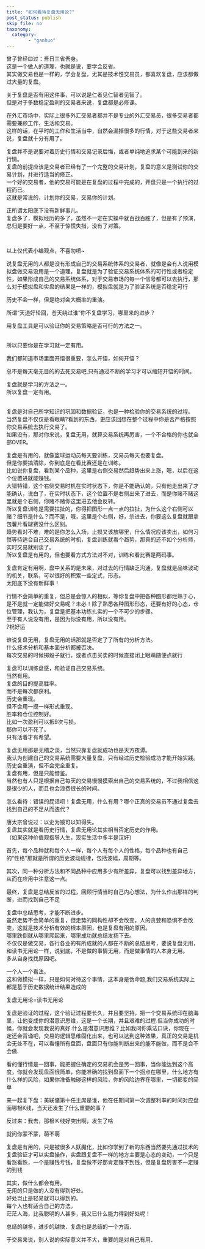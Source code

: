```yaml
---
title: "如何看待复盘无用论?"
post_status: publish
skip_file: no
taxonomy:
  category:
        - "ganhuo"
---
```


曾子曾经曰过：吾日三省吾身。  
这是一个做人的道理，也就是说，要学会反省。  
其实做交易也是一样的，学会复盘，尤其是技术性交易员，都喜欢复盘，应该都做过大量的复盘。

关于复盘是否有用这件事，可以说是仁者见仁智者见智了。  
但是对于多数稳定盈利的交易者来说，复盘都是必修课。

在外汇市场中，实际上很多外汇交易者都并不是专业的外汇交易员，很多交易者都需要兼顾工作、生活和交易。  
这样的话，在平时的工作和生活当中，自然会漏掉很多的行情，对于这些交易者来说，复盘就十分有用了。

复盘并不是说要对着历史行情和交易记录后悔，或者单纯地追求某个可能到来的新行情。  
复盘的前提应该是交易者已经有了一个完整的交易计划，复盘的意义是测试你的交易计划，并进行适当的修正。  
一个好的交易者，他的交易可能是在复盘的过程中完成的，开盘只是一个执行的过程而已。  
这就是常说的，计划你的交易，交易你的计划。

正所谓太阳底下没有新鲜事儿。  
复盘多了，模拟经历的多了，虽然不一定在实操中就百战百胜了，但是有了预演，总归是要好一点，不至于惊慌失措，没有了对策。

​

以上仅代表小编观点，不喜勿喷​~​​

说复盘无用的人都是没有形成自己的交易系统体系的交易者，就像是会有人说用模拟盘做交易没用是一个道理，复盘就是为了验证交易系统体系的可行性或者稳定性，如果形成自己的交易系统体系，对于交易市场的每一个信号都可以去执行，那么对于模拟盘和实盘的结果是一样的，模拟盘就是为了验证系统是否稳定可行

历史不会一样，但是绝对会大概率的重演。

​所谓“天道好轮回，苍天绕过谁”你不复盘学习，哪里来的进步？

用复盘工具是可以验证你的交易策略是否可行的方法之一。  
​

所以只要你是在学习就一定有用。

我们都知道市场里面开悟很重要，怎么开悟，如何开悟？

总不是每天毫无目的的去死交易吧,​只有通过不断的学习才可以缩短开悟的时间。

复盘就是学习的方法之一。  
所以复盘一定有用。  
​

复盘是对自己所学知识的巩固和数据验证，也是一种检验你的交易系统的过程。  
当然复盘不仅仅是看眼睛?看到的东西，更应该回想在整个过程中你是否严格按照你交易系统去执行交易了。  
如果没有，那对你来说，复盘无用，就算交易系统再厉害，一个不合格的你也就全部OVER。

复盘是有用的，就像篮球运动员每天要训练，交易员每天也要复盘。  
但是你要搞清除，你到底是在看比赛还是在训练。  
比如说你复盘，看到某个品种，这里是右侧交易然后趋势出来上涨，嗯，以后在这个位置进就能赚钱。  
大错特错，这个右侧交易时机在实时状态下，你是不能确认的，只有他走出来了才能确认，说白了，在实时状态下，这个位置不是右侧出来了进去，而是你赌不赌这里就是个右侧，你赌不赌你这里进去他会反转。  
所以复盘训练是需要拉扯的，你得把图形一点一点的拉扯，为什么这个右侧可以赌？细节是什么？而不是，哦，这里是个右侧，好，杀进去，你要这么复盘就跟拿包薯片看球赛没什么区别。  
趋势看对不难，难的是你怎么入场，止损又该放哪里，什么情况应该卖出，如何习惯等待适合自己交易系统的时机，复盘训练就看个趋势，那真的还不如个分析师，实时交易就别谈了。  
所以复盘是有用的，但也要看方式方法对不对，训练和看比赛是两码事。

复盘肯定有用啊，盘中关系的是未来，对过去的行情缺乏沟通，复盘就是品味波动的机关，联系，可以很好的积累一些定式，形态。  
太阳底下没有新鲜事！

行情不会简单的重复，但总是会惊人的相似，等你复盘中把各种图形都烂熟于心，是不是就一定能做好交易呢？未必！除了熟悉各种图形形态，还要有好的心态，仓位管理，我认为，复盘是把基本功练扎实的一个不可少的步骤。  
至于有人说没有用，是因为你没有用，所以没有用。  
?祝好运

谁说复盘无用，复盘无用的话那就是否定了了所有的分析方法。  
什么技术分析和基本面分析都被否决。  
每次交易的时候掷骰子就行，或者点击买卖的时候直接闭上眼睛随便点就行

复盘可以训练盘感，和验证自己交易系统。  
当然有用。  
复盘的目的提高胜率。  
而不是每次都获利。  
历史会重现。  
但不会用一摸一样形式重现。  
胜率和仓位控制好。  
比如一次盈利可以抵9次亏损。  
那你可以不死了。  
只有活着才有希望。

复盘无用那是无稽之谈，当然只靠复盘就成功也是天方夜谭。  
我认为创建自己的交易系统需要大量复盘，只有经过历史检验成功才能开始实践。  
历史会重演，但不会完全重复。  
复盘有用，但是只能借鉴。  
当然也有人只是根据自己每天的交易慢慢摸索出自己的交易系统的，不过我相信这是很少的人，而且也会浪费很长的时间。

怎么看待：错误的屁话呗！复盘无用，什么有用？哪个正真的交易员不通过复盘去找到自己的不足从而迭代？

唐太宗曾说过：以史为镜可以知得失。  
复盘其实就是看历史行情，复盘无用论其实相当否定历史的作用。  
（如果这种价值观指导人生，现实生活中多半是汉奸）

首先，每个品种就和每个人一样，每个人有每个人的性格，每个品种也有自己的“性格”那就是所谓的历史波动规律，包括波幅，周期等。

其次，同一种分析方法和不同品种中应用多少有所差异，复盘可以找到差异地方，从而在应用中注意这一点。

最终，复盘是总结反省的过程，回顾行情当时自己内心想法，为什么作出那样的判断，进而找到自己不足

复盘中总结思考，才能不断进步。  
虽然走势不会简单的重复，但走势的同构性却不会改变，人的贪婪和恐惧不会改变，这就是技术分析有效的根本原因，也是复盘有用的原因。  
哪里跌倒就从哪里爬起来，哪里成功就总结发扬下去。  
不仅仅是做交易，各行各业的有所成就的人都在不断的总结思考，要说复盘无用，和读书无用论一样，说到底，不是做的事情无用，而是做事情的人本身无用。  
多从自身找找原因吧。

一个人一个看法。  
这和做模拟一样，只是如何对待这个事情，这本身是伪命题,我们交易系统实际上都是基于历史数据统计结果造成的

复盘无用论=读书无用论

复盘是验证的过程，这个验证过程要长久，并且要坚持，把一个交易系统印在脑海里，让他变成你的潜意识思维，这是一个长期，并且艰难的过程.但当你成功的时候，你就会发现我说的真好.什么是潜意识思维？比如我问你乘法口诀，你现在一定还会背诵吧，交易的逻辑思维固化出来，也可以达到这种效果，真正的交易是机会无处不在，可以看懂所有盘面，盘面只有你能判断出来的能不能做，而不是会不会做.

看的懂行情是一回事，能把握住确定的交易机会是另一回事，当你能达到这个高度，你就会发现盘面很简单，你能准确的找到盘面下一个拐点在哪里，什么地方有什么样的风险，如果你准备触碰这样的风险，你的风险边界在哪里，一切都变的简单

来一起复下盘：美联储第十任主席是谁，他在任期间第一次调整利率的时间对应盘面哪根K线，当天还发生了什么重要的事？

反过来：我去，那根Ｋ线好突出啊，发生了啥

就问你蒙不蒙，萌不萌

复盘是有用的，只是被很多人妖魔化，比如你学到了新的东西当然要先通过技术的复盘验证才可以实盘操作，实盘跟复盘不一样的地方主要是心态的变动，一个只是看涨看跌，一个是赚钱亏钱，复盘做不好那肯定赚不到钱，但是复盘厉害不一定赚的到钱

其实，做什么都会有用。  
无用的只是做的人没有得到好处。  
好处岂止是轻易就可以得到的。  
每个人也有适合自己的方法。  
茫茫人海，比我聪明的人甚多，我又已什么能力得到好处呢！

总结的越多，进步的越快．复盘也是总结的一个方面．

于交易来说，别人说的实际意义并不大，重要的是对自己有用．​
